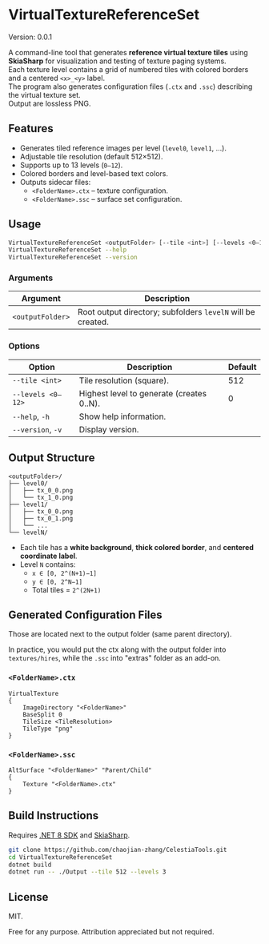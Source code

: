 ﻿# VirtualTextureReferenceSet

Version: 0.0.1

A command-line tool that generates **reference virtual texture tiles** using **SkiaSharp** for visualization and testing of texture paging systems.  
Each texture level contains a grid of numbered tiles with colored borders and a centered `<x>_<y>` label.  
The program also generates configuration files (`.ctx` and `.ssc`) describing the virtual texture set.  
Output are lossless PNG.

## Features

- Generates tiled reference images per level (`level0`, `level1`, …).
- Adjustable tile resolution (default 512×512).
- Supports up to 13 levels (`0–12`).
- Colored borders and level-based text colors.
- Outputs sidecar files:
  - `<FolderName>.ctx` – texture configuration.
  - `<FolderName>.ssc` – surface set configuration.

## Usage

```bash
VirtualTextureReferenceSet <outputFolder> [--tile <int>] [--levels <0–12>]
VirtualTextureReferenceSet --help
VirtualTextureReferenceSet --version
````

### Arguments

| Argument         | Description                                                 |
| ---------------- | ----------------------------------------------------------- |
| `<outputFolder>` | Root output directory; subfolders `levelN` will be created. |

### Options

| Option            | Description                               | Default |
| ----------------- | ----------------------------------------- | ------- |
| `--tile <int>`    | Tile resolution (square).                 | 512     |
| `--levels <0–12>` | Highest level to generate (creates 0..N). | 0       |
| `--help`, `-h`    | Show help information.                    |         |
| `--version`, `-v` | Display version.                          |         |

## Output Structure

```
<outputFolder>/
├── level0/
│   ├── tx_0_0.png
│   └── tx_1_0.png
├── level1/
│   ├── tx_0_0.png
│   ├── tx_0_1.png
│   └── ...
└── levelN/
```

* Each tile has a **white background**, **thick colored border**, and **centered coordinate label**.
* Level `N` contains:
  * `x ∈ [0, 2^(N+1)−1]`
  * `y ∈ [0, 2^N−1]`
  * Total tiles = `2^(2N+1)`

## Generated Configuration Files

Those are located next to the output folder (same parent directory).

In practice, you would put the ctx along with the output folder into `textures/hires`, while the `.ssc` into "extras" folder as an add-on.

### `<FolderName>.ctx`

```text
VirtualTexture
{
    ImageDirectory "<FolderName>"
    BaseSplit 0
    TileSize <TileResolution>
    TileType "png"
}
```

### `<FolderName>.ssc`

```text
AltSurface "<FolderName>" "Parent/Child"
{
    Texture "<FolderName>.ctx"
}
```

## Build Instructions

Requires [.NET 8 SDK](https://dotnet.microsoft.com/download) and [SkiaSharp](https://www.nuget.org/packages/SkiaSharp).

```bash
git clone https://github.com/chaojian-zhang/CelestiaTools.git
cd VirtualTextureReferenceSet
dotnet build
dotnet run -- ./Output --tile 512 --levels 3
```

## License

MIT.

Free for any purpose. Attribution appreciated but not required.